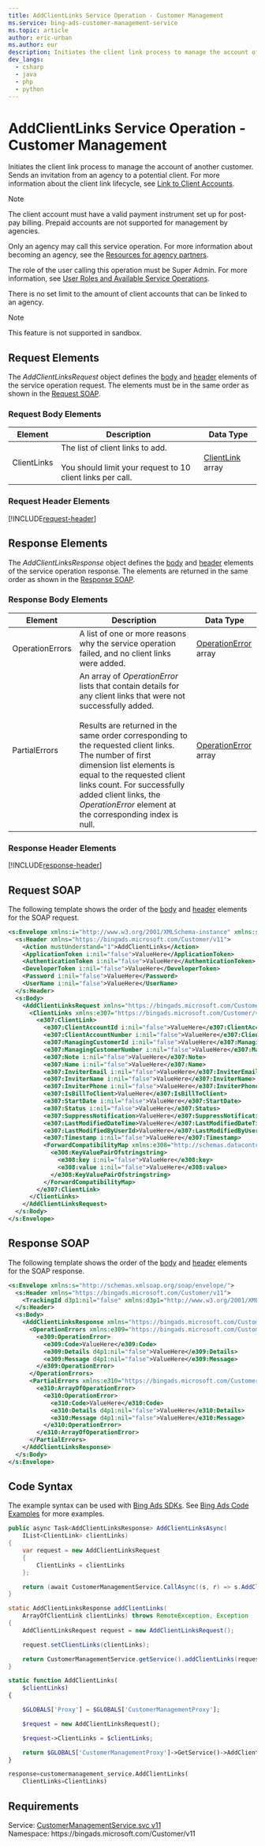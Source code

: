 ```yaml
---
title: AddClientLinks Service Operation - Customer Management
ms.service: bing-ads-customer-management-service
ms.topic: article
author: eric-urban
ms.author: eur
description: Initiates the client link process to manage the account of another customer.
dev_langs: 
  - csharp
  - java
  - php
  - python
---
```

# AddClientLinks Service Operation - Customer Management
Initiates the client link process to manage the account of another customer. Sends an invitation from an agency to a potential client.  For more information about the client link lifecycle, see [Link to Client Accounts](../guides/management-model-agencies.md#clientlink).

> [!NOTE]
> The client account must have a valid payment instrument set up for post-pay billing. Prepaid accounts are not supported for management by agencies.

Only an agency may call this service operation. For more information about becoming an agency, see the [Resources for agency partners](https://advertise.bingads.microsoft.com/en-us/resources/bing-partner-program/agency-resources).

The role of the user calling this operation must be Super Admin. For more information, see [User Roles and Available Service Operations](../guides/customer-accounts.md#userroles).

There is no set limit to the amount of client accounts that can be linked to an agency.

> [!NOTE]
> This feature is not supported in sandbox.

## <a name="request"></a>Request Elements
The *AddClientLinksRequest* object defines the [body](#request-body) and [header](#request-header) elements of the service operation request. The elements must be in the same order as shown in the [Request SOAP](#request-soap). 

### <a name="request-body"></a>Request Body Elements


|Element|Description|Data Type|
|-----------|---------------|-------------|
|<a name="clientlinks"></a>ClientLinks|The list of client links to add.<br /><br />You should limit your request to 10 client links per call.|[ClientLink](clientlink.md) array|

### <a name="request-header"></a>Request Header Elements
[!INCLUDE[request-header](./includes/request-header.md)]

## <a name="response"></a>Response Elements
The *AddClientLinksResponse* object defines the [body](#response-body) and [header](#response-header) elements of the service operation response. The elements are returned in the same order as shown in the [Response SOAP](#response-soap).

### <a name="response-body"></a>Response Body Elements


|Element|Description|Data Type|
|-----------|---------------|-------------|
|<a name="operationerrors"></a>OperationErrors|A list of one or more reasons why the service operation failed, and no client links were added.|[OperationError](operationerror.md) array|
|<a name="partialerrors"></a>PartialErrors|An array of *OperationError* lists that contain details for any client links that were not successfully added.<br /><br />Results are returned in the same order corresponding to the requested client links. The number of first dimension list elements is equal to the requested client links count. For successfully added client links, the *OperationError* element at the corresponding index is null.|[OperationError](operationerror.md) array|

### <a name="response-header"></a>Response Header Elements
[!INCLUDE[response-header](./includes/response-header.md)]

## <a name="request-soap"></a>Request SOAP
The following template shows the order of the [body](#request-body) and [header](#request-header) elements for the SOAP request.

```xml
<s:Envelope xmlns:i="http://www.w3.org/2001/XMLSchema-instance" xmlns:s="http://schemas.xmlsoap.org/soap/envelope/">
  <s:Header xmlns="https://bingads.microsoft.com/Customer/v11">
    <Action mustUnderstand="1">AddClientLinks</Action>
    <ApplicationToken i:nil="false">ValueHere</ApplicationToken>
    <AuthenticationToken i:nil="false">ValueHere</AuthenticationToken>
    <DeveloperToken i:nil="false">ValueHere</DeveloperToken>
    <Password i:nil="false">ValueHere</Password>
    <UserName i:nil="false">ValueHere</UserName>
  </s:Header>
  <s:Body>
    <AddClientLinksRequest xmlns="https://bingads.microsoft.com/Customer/v11">
      <ClientLinks xmlns:e307="https://bingads.microsoft.com/Customer/v11/Entities" i:nil="false">
        <e307:ClientLink>
          <e307:ClientAccountId i:nil="false">ValueHere</e307:ClientAccountId>
          <e307:ClientAccountNumber i:nil="false">ValueHere</e307:ClientAccountNumber>
          <e307:ManagingCustomerId i:nil="false">ValueHere</e307:ManagingCustomerId>
          <e307:ManagingCustomerNumber i:nil="false">ValueHere</e307:ManagingCustomerNumber>
          <e307:Note i:nil="false">ValueHere</e307:Note>
          <e307:Name i:nil="false">ValueHere</e307:Name>
          <e307:InviterEmail i:nil="false">ValueHere</e307:InviterEmail>
          <e307:InviterName i:nil="false">ValueHere</e307:InviterName>
          <e307:InviterPhone i:nil="false">ValueHere</e307:InviterPhone>
          <e307:IsBillToClient>ValueHere</e307:IsBillToClient>
          <e307:StartDate i:nil="false">ValueHere</e307:StartDate>
          <e307:Status i:nil="false">ValueHere</e307:Status>
          <e307:SuppressNotification>ValueHere</e307:SuppressNotification>
          <e307:LastModifiedDateTime>ValueHere</e307:LastModifiedDateTime>
          <e307:LastModifiedByUserId>ValueHere</e307:LastModifiedByUserId>
          <e307:Timestamp i:nil="false">ValueHere</e307:Timestamp>
          <ForwardCompatibilityMap xmlns:e308="http://schemas.datacontract.org/2004/07/System.Collections.Generic" i:nil="false">
            <e308:KeyValuePairOfstringstring>
              <e308:key i:nil="false">ValueHere</e308:key>
              <e308:value i:nil="false">ValueHere</e308:value>
            </e308:KeyValuePairOfstringstring>
          </ForwardCompatibilityMap>
        </e307:ClientLink>
      </ClientLinks>
    </AddClientLinksRequest>
  </s:Body>
</s:Envelope>
```

## <a name="response-soap"></a>Response SOAP
The following template shows the order of the [body](#response-body) and [header](#response-header) elements for the SOAP response.

```xml
<s:Envelope xmlns:s="http://schemas.xmlsoap.org/soap/envelope/">
  <s:Header xmlns="https://bingads.microsoft.com/Customer/v11">
    <TrackingId d3p1:nil="false" xmlns:d3p1="http://www.w3.org/2001/XMLSchema-instance">ValueHere</TrackingId>
  </s:Header>
  <s:Body>
    <AddClientLinksResponse xmlns="https://bingads.microsoft.com/Customer/v11">
      <OperationErrors xmlns:e309="https://bingads.microsoft.com/Customer/v11/Exception" d4p1:nil="false" xmlns:d4p1="http://www.w3.org/2001/XMLSchema-instance">
        <e309:OperationError>
          <e309:Code>ValueHere</e309:Code>
          <e309:Details d4p1:nil="false">ValueHere</e309:Details>
          <e309:Message d4p1:nil="false">ValueHere</e309:Message>
        </e309:OperationError>
      </OperationErrors>
      <PartialErrors xmlns:e310="https://bingads.microsoft.com/Customer/v11/Exception" d4p1:nil="false" xmlns:d4p1="http://www.w3.org/2001/XMLSchema-instance">
        <e310:ArrayOfOperationError>
          <e310:OperationError>
            <e310:Code>ValueHere</e310:Code>
            <e310:Details d4p1:nil="false">ValueHere</e310:Details>
            <e310:Message d4p1:nil="false">ValueHere</e310:Message>
          </e310:OperationError>
        </e310:ArrayOfOperationError>
      </PartialErrors>
    </AddClientLinksResponse>
  </s:Body>
</s:Envelope>
```

## <a name="example"></a>Code Syntax
The example syntax can be used with [Bing Ads SDKs](../guides/client-libraries.md). See [Bing Ads Code Examples](../guides/code-examples.md) for more examples.
```csharp
public async Task<AddClientLinksResponse> AddClientLinksAsync(
    IList<ClientLink> clientLinks)
{
    var request = new AddClientLinksRequest
    {
        ClientLinks = clientLinks
    };

    return (await CustomerManagementService.CallAsync((s, r) => s.AddClientLinksAsync(r), request));
}
```
```java
static AddClientLinksResponse addClientLinks(
    ArrayOfClientLink clientLinks) throws RemoteException, Exception
{
    AddClientLinksRequest request = new AddClientLinksRequest();

    request.setClientLinks(clientLinks);

    return CustomerManagementService.getService().addClientLinks(request);
}
```
```php
static function AddClientLinks(
    $clientLinks)
{

    $GLOBALS['Proxy'] = $GLOBALS['CustomerManagementProxy'];

    $request = new AddClientLinksRequest();

    $request->ClientLinks = $clientLinks;

    return $GLOBALS['CustomerManagementProxy']->GetService()->AddClientLinks($request);
}
```
```python
response=customermanagement_service.AddClientLinks(
    ClientLinks=ClientLinks)
```

## Requirements
Service: [CustomerManagementService.svc v11](https://clientcenter.api.bingads.microsoft.com/Api/CustomerManagement/v11/CustomerManagementService.svc)  
Namespace: https\://bingads.microsoft.com/Customer/v11  

